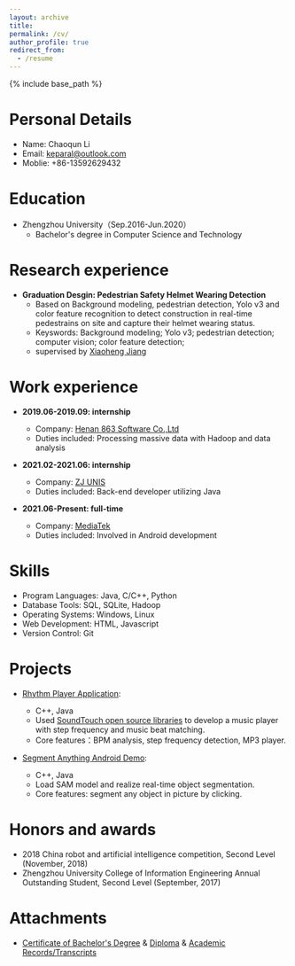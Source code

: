 ```yaml
---
layout: archive
title: 
permalink: /cv/
author_profile: true
redirect_from:
  - /resume
---
```


{% include base_path %}

Personal Details
======

* Name: Chaoqun Li
* Email: keparal@outlook.com
* Moblie: +86-13592629432

Education
======
* Zhengzhou University（Sep.2016-Jun.2020）
  * Bachelor's degree in Computer Science and Technology

Research experience
======
* **Graduation Desgin: Pedestrian Safety Helmet Wearing Detection**
  * Based on Background modeling, pedestrian detection, Yolo v3 and color feature recognition to detect construction in real-time pedestrains on site and capture their helmet wearing status.
  * Keyswords: Background modeling; Yolo v3; pedestrian detection; computer vision; color feature detection;
  * supervised by [Xiaoheng Jiang](https://jstudy.github.io/) 

Work experience
======
* **2019.06-2019.09: internship** 
  * Company: [Henan 863 Software Co.,Ltd](https://www.863soft.com/cn/)
  * Duties included: Processing massive data with Hadoop and data analysis 

* **2021.02-2021.06: internship**
  * Company: [ZJ UNIS](http://www.zjunis.com/zhyy)
  * Duties included: Back-end developer utilizing Java
  
* **2021.06-Present: full-time**
  * Company: [MediaTek](https://www.mediatek.com/)
  * Duties included: Involved in Android development

 Skills
======
* Program Languages: Java, C/C++, Python
* Database Tools: SQL, SQLite, Hadoop
* Operating Systems: Windows, Linux
* Web Development: HTML, Javascript
* Version Control: Git

Projects
======
* [Rhythm Player Application](https://github.com/Kepavel/bpm_analyse1.0): 
  * C++, Java
  * Used [SoundTouch open source libraries](https://www.surina.net/soundtouch/) to develop a music player with step frequency and music beat matching.
  * Core features：BPM analysis, step frequency detection, MP3 player.

* [Segment Anything Android Demo](https://github.com/Kepavel/sam-android):
  * C++, Java
  * Load SAM model and realize real-time object segmentation.
  * Core features: segment any object in picture by clicking.

Honors and awards
=====
*  2018 China robot and artificial intelligence competition, Second Level (November, 2018)
*  Zhengzhou University College of Information Engineering Annual Outstanding Student, Second Level (September, 2017)

Attachments
=====
* [Certificate of Bachelor's Degree](http://Kepavel.github.io/files/202109061443174647623.pdf) & [Diploma](http://Kepavel.github.io/files/202109061443366461385.pdf) & [Academic Records/Transcripts](http://Kepavel.github.io/files/202109061444144097138.pdf)
  
  
